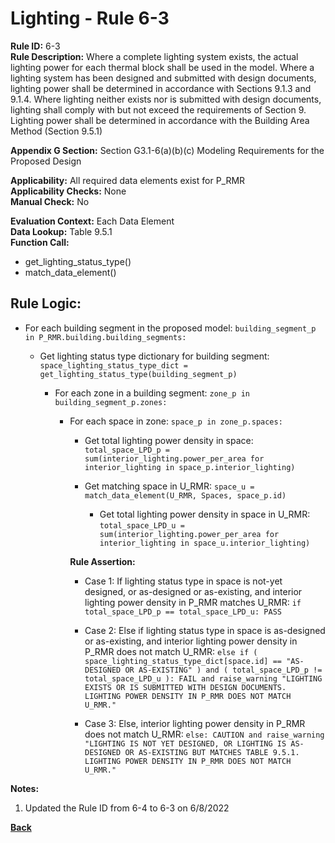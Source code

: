 
# Lighting - Rule 6-3

**Rule ID:** 6-3  
**Rule Description:** Where a complete lighting system exists, the actual lighting power for each thermal block shall be used in the model.  Where a lighting system has been designed and submitted with design documents, lighting power shall be determined in accordance with Sections 9.1.3 and 9.1.4. Where lighting neither exists nor is submitted with design documents, lighting shall comply with but not exceed the requirements of Section 9. Lighting power shall be determined in accordance with the Building Area Method (Section 9.5.1)

**Appendix G Section:** Section G3.1-6(a)(b)(c) Modeling Requirements for the Proposed Design  

**Applicability:** All required data elements exist for P_RMR  
**Applicability Checks:** None  
**Manual Check:** No

**Evaluation Context:** Each Data Element  
**Data Lookup:** Table 9.5.1  
**Function Call:**  

  - get_lighting_status_type()
  - match_data_element()

## Rule Logic: 

- For each building segment in the proposed model: `building_segment_p in P_RMR.building.building_segments:`  

  - Get lighting status type dictionary for building segment: `space_lighting_status_type_dict = get_lighting_status_type(building_segment_p)`

    - For each zone in a building segment: `zone_p in building_segment_p.zones:`  

      - For each space in zone: `space_p in zone_p.spaces:`  

        - Get total lighting power density in space: `total_space_LPD_p = sum(interior_lighting.power_per_area for interior_lighting in space_p.interior_lighting)`

        - Get matching space in U_RMR: `space_u = match_data_element(U_RMR, Spaces, space_p.id)`

          - Get total lighting power density in space in U_RMR: `total_space_LPD_u = sum(interior_lighting.power_per_area for interior_lighting in space_u.interior_lighting)`

        **Rule Assertion:**  

        - Case 1: If lighting status type in space is not-yet designed, or as-designed or as-existing, and interior lighting power density in P_RMR matches U_RMR: `if total_space_LPD_p == total_space_LPD_u: PASS`

        - Case 2: Else if lighting status type in space is as-designed or as-existing, and interior lighting power density in P_RMR does not match U_RMR: `else if ( space_lighting_status_type_dict[space.id] == "AS-DESIGNED OR AS-EXISTING" ) and ( total_space_LPD_p != total_space_LPD_u ): FAIL and raise_warning "LIGHTING EXISTS OR IS SUBMITTED WITH DESIGN DOCUMENTS. LIGHTING POWER DENSITY IN P_RMR DOES NOT MATCH U_RMR."`

        - Case 3: Else, interior lighting power density in P_RMR does not match U_RMR: `else: CAUTION and raise_warning "LIGHTING IS NOT YET DESIGNED, OR LIGHTING IS AS-DESIGNED OR AS-EXISTING BUT MATCHES TABLE 9.5.1. LIGHTING POWER DENSITY IN P_RMR DOES NOT MATCH U_RMR."`

**Notes:**
  1. Updated the Rule ID from 6-4 to 6-3 on 6/8/2022

**[Back](../_toc.md)**
